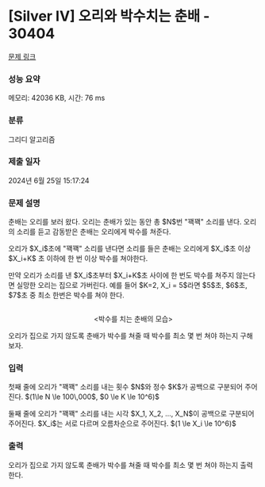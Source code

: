 # [Silver IV] 오리와 박수치는 춘배 - 30404 

[문제 링크](https://www.acmicpc.net/problem/30404) 

### 성능 요약

메모리: 42036 KB, 시간: 76 ms

### 분류

그리디 알고리즘

### 제출 일자

2024년 6월 25일 15:17:24

### 문제 설명

<p>춘배는 오리를 보러 왔다. 오리는 춘배가 있는 동안 총 $N$번 "꽥꽥" 소리를 낸다. 오리의 소리를 듣고 감동받은 춘배는 오리에게 박수를 쳐준다.</p>

<p>오리가 $X_i$초에 "꽥꽥" 소리를 낸다면 소리를 들은 춘배는 오리에게 $X_i$초 이상 $X_i+K$ 초 이하에 한 번 이상 박수를 쳐야한다.</p>

<p>만약 오리가 소리를 낸 $X_i$초부터 $X_i+K$초 사이에 한 번도 박수를 쳐주지 않는다면 실망한 오리는 집으로 가버린다. 예를 들어 $K=2, X_i = 5$라면 $5$초, $6$초, $7$초 중 최소 한번은 박수를 쳐야 한다.</p>

<p style="text-align: center;"><img alt="" src=""></p>

<p style="text-align: center;"><박수를 치는 춘배의 모습></p>

<p>오리가 집으로 가지 않도록 춘배가 박수를 쳐줄 때 박수를 최소 몇 번 쳐야 하는지 구해보자.</p>

### 입력 

 <p>첫째 줄에 오리가 "꽥꽥" 소리를 내는 횟수 $N$와 정수 $K$가 공백으로 구분되어 주어진다. $(1\le N \le 100\,000$, $0 \le K \le 10^6)$</p>

<p>둘째 줄에 오리가 "꽥꽥" 소리를 내는 시각 $X_1, X_2, ..., X_N$이 공백으로 구분되어 주어진다. $X_i$는 서로 다르며 오름차순으로 주어진다. $(1 \le X_i \le 10^6)$</p>

### 출력 

 <p>오리가 집으로 가지 않도록 춘배가 박수를 쳐줄 때 박수를 최소 몇 번 쳐야 하는지 출력한다.</p>

